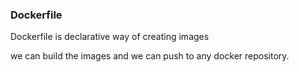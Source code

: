 ### Dockerfile

Dockerfile is declarative way of creating images

we can build the images and we can push to any docker repository.